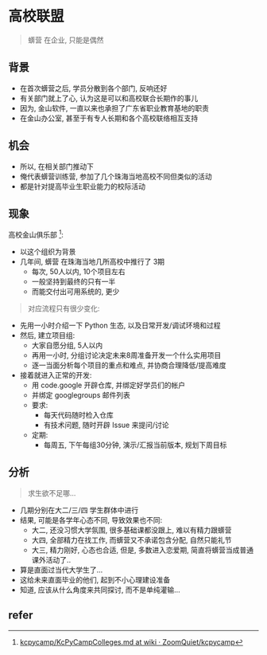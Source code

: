 # 高校联盟
> 蠎营 在企业, 只能是偶然

## 背景

- 在首次蠎营之后, 学员分散到各个部门, 反响还好
- 有关部门就上了心, 认为这是可以和高校联合长期作的事儿
- 因为, 金山软件, 一直以来也承担了广东省职业教育基地的职责
- 在金山办公室, 甚至于有专人长期和各个高校联络相互支持

## 机会

- 所以, 在相关部门推动下
- 俺代表蠎营训练营, 参加了几个珠海当地高校不同但类似的活动
- 都是针对提高毕业生职业能力的校际活动

## 现象

高校金山俱乐部 [^1]:

- 以这个组织为背景
- 几年间, 蠎营 在珠海当地几所高校中推行了 3期
    + 每次, 50人以内, 10个项目左右
    + 一般坚持到最终的只有一半
    + 而能交付出可用系统的, 更少

> 对应流程只有很少变化:

- 先用一小时介绍一下 Python 生态, 以及日常开发/调试环境和过程
- 然后, 建立项目组:
    + 大家自愿分组, 5人以内
    + 再用一小时, 分组讨论决定未来8周准备开发一个什么实用项目
    + 逐一当面分析每个项目的重点和难点, 并协商合理降低/提高难度
- 接着就进入正常的开发:
    + 用 code.google 开辟仓库, 并绑定好学员们的帐户
    + 并绑定 googlegroups 邮件列表
    + 要求:
        * 每天代码随时检入仓库
        * 有技术问题, 随时开辟 Issue 来提问/讨论
    + 定期:
        * 每周五, 下午每组30分钟, 演示/汇报当前版本, 规划下周目标

## 分析
> 求生欲不足哪...

- 几期分别在大二/三/四 学生群体中进行
- 结果, 可能是各学年心态不同, 导致效果也不同:
    + 大二, 还没习惯大学氛围, 很多基础课都没跟上, 难以有精力跟蠎营
    + 大四, 全部精力在找工作, 而蠎营又不承诺包含分配, 自然只能礼节
    + 大三, 精力刚好, 心态也合适, 但是, 多数进入恋爱期, 简直将蠎营当成普通课外活动了..
- 算是直面过当代大学生了...
- 这给未来直面毕业的他们, 起到不小心理建设准备
- 知道, 应该从什么角度来共同探讨, 而不是单纯灌输...

##  refer


[^1]: [kcpycamp/KcPyCampColleges.md at wiki · ZoomQuiet/kcpycamp](https://github.com/ZoomQuiet/kcpycamp/blob/wiki/KcPyCampColleges.md)
